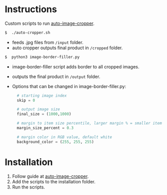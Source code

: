 # Instructions
Custom scripts to run [auto-image-cropper](https://github.com/ritiek/auto-image-cropper).

```bash
$  ./auto-cropper.sh
```
- feeds .jpg files from `/input` folder.
- auto cropper outputs final product in `/cropped` folder.

```bash
$  python3 image-border-filler.py
```
- image-border-filler script adds border to all cropped images.
- outputs the final product in `/output` folder.

- Options that can be changed in image-border-filler.py:
  ```python 
    # starting image index
    skip = 0

    # output image size
    final_size = (1000,1000) 

    # margin to item size percentile, larger margin % = smaller item
    margin_size_percent = 0.3 

    # margin color in RGB value, default white
    background_color = (255, 255, 255) 
    ```

# Installation
1. Follow guide at [auto-image-cropper](https://github.com/ritiek/auto-image-cropper).
2. Add the scripts to the installation folder.
3. Run the scripts.